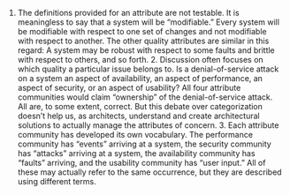 1.  The definitions provided for an attribute are not testable. It is meaningless to say that a system will be “modifiable.” Every system will be modifiable with respect to one set of changes and not modifiable with respect to another. The other quality attributes are similar in this regard: A system may be robust with respect to some faults and brittle with respect to others, and so forth. 2.  Discussion often focuses on which quality a particular issue belongs to. Is a denial-of-service attack on a system an aspect of availability, an aspect of performance, an aspect of security, or an aspect of usability? All four attribute communities would claim “ownership” of the denial-of-service attack. All are, to some extent, correct. But this debate over categorization doesn’t help us, as architects, understand and create architectural solutions to actually manage the attributes of concern. 3.  Each attribute community has developed its own vocabulary. The performance community has “events” arriving at a system, the security community has “attacks” arriving at a system, the availability community has “faults” arriving, and the usability community has “user input.” All of these may actually refer to the same occurrence, but they are described using different terms.